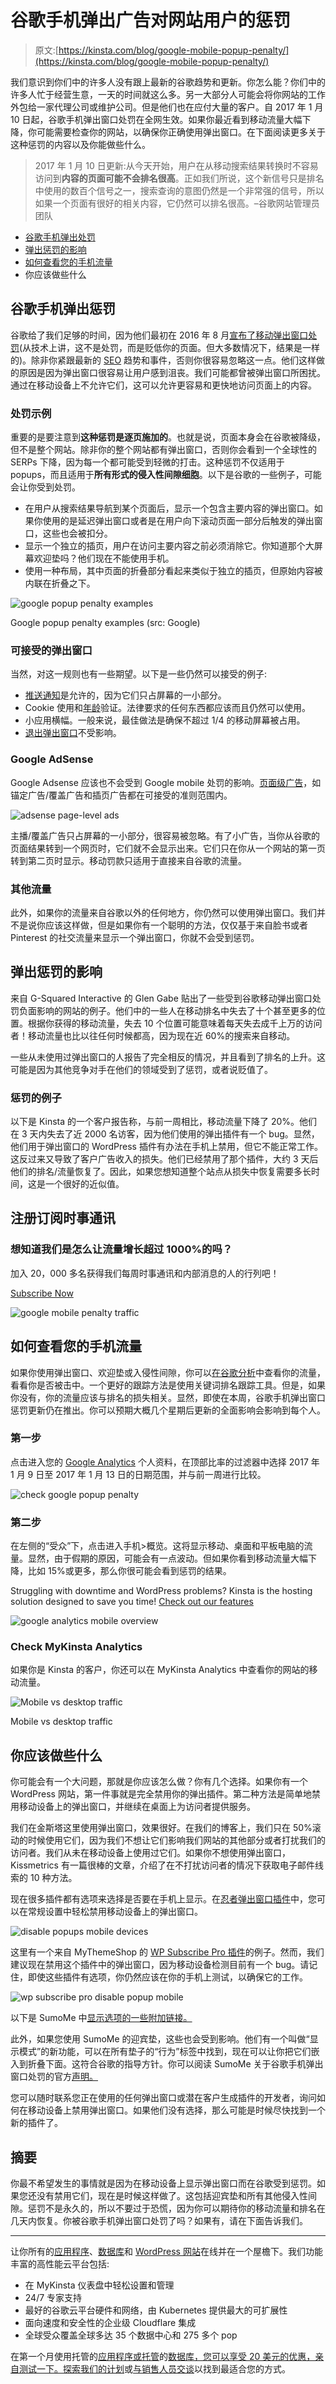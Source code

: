 # 谷歌手机弹出广告对网站用户的惩罚

> 原文:[https://kinsta.com/blog/google-mobile-popup-penalty/](https://kinsta.com/blog/google-mobile-popup-penalty/)

我们意识到你们中的许多人没有跟上最新的谷歌趋势和更新。你怎么能？你们中的许多人忙于经营生意，一天的时间就这么多。另一大部分人可能会将你网站的工作外包给一家代理公司或维护公司。但是他们也在应付大量的客户。自 2017 年 1 月 10 日起，谷歌手机弹出窗口处罚在全网生效。如果你最近看到移动流量大幅下降，你可能需要检查你的网站，以确保你正确使用弹出窗口。在下面阅读更多关于这种惩罚的内容以及你能做些什么。

> 2017 年 1 月 10 日更新:从今天开始，用户在从移动搜索结果转换时不容易访问到**内容的页面可能不会排名很高**。正如我们所说，这个新信号只是排名中使用的数百个信号之一，搜索查询的意图仍然是一个非常强的信号，所以如果一个页面有很好的相关内容，它仍然可以排名很高。–谷歌网站管理员团队

*   [谷歌手机弹出处罚](#google-mobile-popup-penalty)
*   [弹出惩罚的影响](#popup-penalty-impact)
*   [如何查看您的手机流量](#check-mobile-traffic)
*   你应该做些什么

## 谷歌手机弹出惩罚

谷歌给了我们足够的时间，因为他们最初在 2016 年 8 月[宣布了移动弹出窗口处罚](https://webmasters.googleblog.com/2016/08/helping-users-easily-access-content-on.html)(从技术上讲，这不是处罚，而是贬低你的页面。但大多数情况下，结果是一样的)。除非你紧跟最新的 [SEO](https://kinsta.com/blog/what-does-seo-stand-for/) 趋势和事件，否则你很容易忽略这一点。他们这样做的原因是因为弹出窗口很容易让用户感到沮丧。我们可能都曾被弹出窗口所困扰。通过在移动设备上不允许它们，这可以允许更容易和更快地访问页面上的内容。

### 处罚示例

重要的是要注意到**这种惩罚是逐页施加的**。也就是说，页面本身会在谷歌被降级，但不是整个网站。除非你的整个网站都有弹出窗口，否则你会看到一个全球性的 SERPs 下降，因为每一个都可能受到轻微的打击。这种惩罚不仅适用于 popups，而且适用于**所有形式的侵入性间隙细胞**。以下是谷歌的一些例子，可能会让你受到处罚。

*   在用户从搜索结果导航到某个页面后，显示一个包含主要内容的弹出窗口。如果你使用的是延迟弹出窗口或者是在用户向下滚动页面一部分后触发的弹出窗口，这些也会被扣分。
*   显示一个独立的插页，用户在访问主要内容之前必须消除它。你知道那个大屏幕欢迎垫吗？他们现在不能使用手机。
*   使用一种布局，其中页面的折叠部分看起来类似于独立的插页，但原始内容被内联在折叠之下。

![google popup penalty examples](img/4b15dd00e53e4b311011e9962005900c.png)

Google popup penalty examples (src: Google)



### 可接受的弹出窗口

当然，对这一规则也有一些期望。以下是一些仍然可以接受的例子:









*   [推送通知](https://kinsta.com/blog/wordpress-push-notifications/)是允许的，因为它们只占屏幕的一小部分。
*   Cookie 使用和[年龄](https://kinsta.com/blog/wordpress-age-verification/)验证。法律要求的任何东西都应该而且仍然可以使用。
*   小应用横幅。一般来说，最佳做法是确保不超过 1/4 的移动屏幕被占用。
*   [退出弹出窗口](http://www.thesempost.com/exit-interstitials-not-impacted-googles-mobile-interstitial-change/)不受影响。

### Google AdSense

Google Adsense 应该也不会受到 Google mobile 处罚的影响。[页面级广告](https://support.google.com/adsense/answer/6245304)，如锚定广告/覆盖广告和插页广告都在可接受的准则范围内。

![adsense page-level ads](img/ddbf52d987504b06e696d321e971df0a.png)

主播/覆盖广告只占屏幕的一小部分，很容易被忽略。有了小广告，当你从谷歌的页面结果转到一个网页时，它们就不会显示出来。它们只在你从一个网站的第一页转到第二页时显示。移动罚款只适用于直接来自谷歌的流量。

### 其他流量

此外，如果你的流量来自谷歌以外的任何地方，你仍然可以使用弹出窗口。我们并不是说你应该这样做，但是如果你有一个聪明的方法，仅仅基于来自脸书或者 Pinterest 的社交流量来显示一个弹出窗口，你就不会受到惩罚。

## 弹出惩罚的影响

来自 G-Squared Interactive 的 Glen Gabe 贴出了一些受到谷歌移动弹出窗口处罚负面影响的网站的例子。他们中的一些人在移动排名中失去了十个甚至更多的位置。根据你获得的移动流量，失去 10 个位置可能意味着每天失去成千上万的访问者！移动流量也比以往任何时候都高，因为现在近 60%的搜索来自移动。

一些从未使用过弹出窗口的人报告了完全相反的情况，并且看到了排名的上升。这可能是因为其他竞争对手在他们的领域受到了惩罚，或者说贬值了。

### 惩罚的例子

以下是 Kinsta 的一个客户报告称，与前一周相比，移动流量下降了 20%。他们在 3 天内失去了近 2000 名访客，因为他们使用的弹出插件有一个 bug。显然，他们用于弹出窗口的 WordPress 插件有办法在手机上禁用，但它不能正常工作。这反过来又导致了客户广告收入的损失。他们已经禁用了那个插件，大约 3 天后他们的排名/流量恢复了。因此，如果您想知道整个站点从损失中恢复需要多长时间，这是一个很好的近似值。

 ## 注册订阅时事通讯



### 想知道我们是怎么让流量增长超过 1000%的吗？

加入 20，000 多名获得我们每周时事通讯和内部消息的人的行列吧！

[Subscribe Now](#newsletter)

![google mobile penalty traffic](img/25a1412fcd7939d958f233ac08fe5b3d.png)

## 如何查看您的手机流量

如果你使用弹出窗口、欢迎垫或入侵性间隙，你可以[在谷歌分析](https://kinsta.com/blog/how-to-use-google-analytics/#acquisition-report)中查看你的流量，看看你是否被击中。一个更好的跟踪方法是使用关键词排名跟踪工具。但是，如果你没有，你的流量应该与排名的损失相关。显然，即使在本周，谷歌手机弹出窗口惩罚更新仍在推出。你可以预期大概几个星期后更新的全面影响会影响到每个人。

### 第一步

点击进入您的 [Google Analytics](https://kinsta.com/blog/google-analytics-wordpress/) 个人资料，在顶部比率的过滤器中选择 2017 年 1 月 9 日至 2017 年 1 月 13 日的日期范围，并与前一周进行比较。

![check google popup penalty](img/11c6b9936dba73a7af135f2b2e0b3977.png)

### 第二步

在左侧的“受众”下，点击进入手机>概览。这将显示移动、桌面和平板电脑的流量。显然，由于假期的原因，可能会有一点波动。但如果你看到移动流量大幅下降，比如 15%或更多，那么你很可能会看到惩罚的结果。

Struggling with downtime and WordPress problems? Kinsta is the hosting solution designed to save you time! [Check out our features](https://kinsta.com/features/)

![google analytics mobile overview](img/91f1ff87eb23bff744dbeb1ede07a923.png)

### Check MyKinsta Analytics

如果你是 Kinsta 的客户，你还可以在 MyKinsta Analytics 中查看你的网站的移动流量。

![Mobile vs desktop traffic](img/9579cd0dd03d885a14e215a4126c0e90.png)

Mobile vs desktop traffic



## 你应该做些什么

你可能会有一个大问题，那就是你应该怎么做？你有几个选择。如果你有一个 WordPress 网站，第一件事就是完全禁用你的弹出插件。第二种方法是简单地禁用移动设备上的弹出窗口，并继续在桌面上为访问者提供服务。

我们在金斯塔这里使用弹出窗口，效果很好。在我们的博客上，我们只在 50%滚动的时候使用它们，因为我们不想让它们影响我们网站的其他部分或者打扰我们的访问者。我们从未在移动设备上使用过它们。如果你不想使用弹出窗口，Kissmetrics 有一篇很棒的文章，介绍了在不打扰访问者的情况下获取电子邮件线索的 10 种方法。

现在很多插件都有选项来选择是否要在手机上显示。在[忍者弹出窗口插件](https://codecanyon.net/item/ninja-popups-for-wordpress/3476479)中，您可以在常规设置中轻松禁用移动设备上的弹出窗口。

![disable popups mobile devices](img/dcb37c782817a870954d600127991d51.png)

这里有一个来自 MyThemeShop 的 [WP Subscribe Pro 插件](https://mythemeshop.com/plugins/wp-subscribe-pro/)的例子。然而，我们建议现在禁用这个插件中的弹出窗口，因为移动设备检测目前有一个 bug。请记住，即使这些插件有选项，你仍然应该在你的手机上测试，以确保它的工作。

![wp subscribe pro disable popup mobile](img/741695ead6fc623f293cacbdd25f90bb.png)

以下是 SumoMe 中[显示选项的一些附加链接。](https://help.sumome.com/hc/en-us/articles/218680998--Display-Rules)

此外，如果您使用 SumoMe 的迎宾垫，这些也会受到影响。他们有一个叫做“显示模式”的新功能，可以在所有垫子的“行为”标签中找到，现在可以让你把它们嵌入到折叠下面。这符合谷歌的指导方针。你可以阅读 SumoMe 关于谷歌手机弹出窗口处罚的官方[声明。](https://sumome.com/stories/mobile-seo-google-2017)

您可以随时联系您正在使用的任何弹出窗口或潜在客户生成插件的开发者，询问如何在移动设备上禁用弹出窗口。如果他们没有选择，那么可能是时候尽快找到一个新的插件了。

## 摘要

你最不希望发生的事情就是因为在移动设备上显示弹出窗口而在谷歌受到惩罚。如果您还没有禁用它们，现在是时候这样做了。这包括迎宾垫和所有其他侵入性间隙。惩罚不是永久的，所以不要过于恐慌，因为你可以期待你的移动流量和排名在几天内恢复。你被谷歌手机弹出窗口处罚了吗？如果有，请在下面告诉我们。

* * *

让你所有的[应用程序](https://kinsta.com/application-hosting/)、[数据库](https://kinsta.com/database-hosting/)和 [WordPress 网站](https://kinsta.com/wordpress-hosting/)在线并在一个屋檐下。我们功能丰富的高性能云平台包括:

*   在 MyKinsta 仪表盘中轻松设置和管理
*   24/7 专家支持
*   最好的谷歌云平台硬件和网络，由 Kubernetes 提供最大的可扩展性
*   面向速度和安全性的企业级 Cloudflare 集成
*   全球受众覆盖全球多达 35 个数据中心和 275 多个 pop

在第一个月使用托管的[应用程序或托管](https://kinsta.com/application-hosting/)的[数据库，您可以享受 20 美元的优惠，亲自测试一下。探索我们的](https://kinsta.com/database-hosting/)[计划](https://kinsta.com/plans/)或[与销售人员交谈](https://kinsta.com/contact-us/)以找到最适合您的方式。